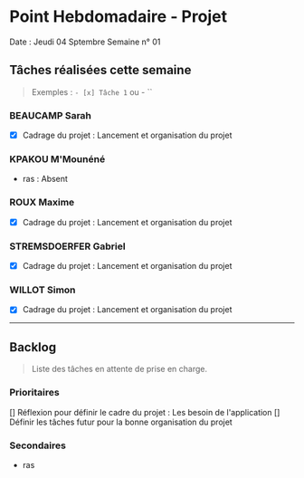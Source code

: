 # Point Hebdomadaire - Projet

Date : Jeudi 04 Sptembre
Semaine n° 01

## Tâches réalisées cette semaine

> Exemples : `- [x] Tâche 1` ou - ``

### BEAUCAMP Sarah

- [X] Cadrage du projet : Lancement et organisation du projet

### KPAKOU M'Mounéné

- ras : Absent

### ROUX Maxime

- [X] Cadrage du projet : Lancement et organisation du projet

### STREMSDOERFER Gabriel

- [X] Cadrage du projet : Lancement et organisation du projet

### WILLOT Simon

- [X] Cadrage du projet : Lancement et organisation du projet

---

## Backlog

> Liste des tâches en attente de prise en charge.

### Prioritaires

[] Réflexion pour définir le cadre du projet : Les besoin de l'application
[] Définir les tâches futur pour la bonne organisation du projet

### Secondaires

- ras